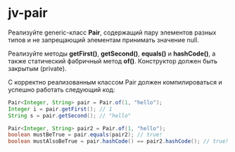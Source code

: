 # jv-pair

Реализуйте generic-класс **Pair**, содержащий пару элементов разных типов и не запрещающий элементам принимать значение null.

Реализуйте методы **getFirst()**, **getSecond()**, **equals()** и **hashCode()**, а также статический фабричный метод **of()**. Конструктор должен быть закрытым (private).

С корректно реализованным классом Pair должен компилироваться и успешно работать следующий код:

```java
Pair<Integer, String> pair = Pair.of(1, "hello");
Integer i = pair.getFirst(); // 1
String s = pair.getSecond(); // "hello"

Pair<Integer, String> pair2 = Pair.of(1, "hello");
boolean mustBeTrue = pair.equals(pair2); // true!
boolean mustAlsoBeTrue = pair.hashCode() == pair2.hashCode(); // true!
```
